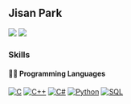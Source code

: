 <h2>Jisan Park</h2>
<p>
  <a href="https://velog.io/@jisanpark/posts" target="_blank"><img src="https://img.shields.io/badge/velog-black?style=flat-square&logo=velog"/></a>
  <a href="mailto:jisanpark.dev@gmail.com" target="_blank"><img src="https://img.shields.io/badge/jisanpark.dev%40gmail-orange?style=flat-square&logo=gmail&logoColor=white&link=jisanpark.dev%40gmail.com"/></a>
</p>

<h3>Skills</h3>
 <h4>👨‍💻 Programming Languages</h4>
    <p>
      <a href="https://github.com/search?q=user%3ADenverCoder1+language%3Ac"><img alt="C" src="https://custom-icon-badges.demolab.com/badge/C-03599C.svg?logo=c-in-hexagon&logoColor=white"></a>
      <a href="https://github.com/search?q=user%3ADenverCoder1+language%3Acpp"><img alt="C++" src="https://custom-icon-badges.demolab.com/badge/C++-9C033A.svg?logo=cpp2&logoColor=white"></a>
      <a href="https://github.com/search?q=user%3ADenverCoder1+language%3Acsharp"><img alt="C#" src="https://custom-icon-badges.demolab.com/badge/C%23-68217A.svg?logo=cs2&logoColor=white"></a>
      <a href="https://github.com/search?q=user%3ADenverCoder1+language%3Apython"><img alt="Python" src="https://img.shields.io/badge/Python-14354C.svg?logo=python&logoColor=white"></a>
      <a href="https://github.com/search?q=user%3ADenverCoder1+language%3Asql"><img alt="SQL" src="https://custom-icon-badges.demolab.com/badge/SQL-025E8C.svg?logo=database&logoColor=white"></a>
  </p>
